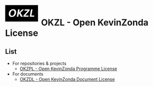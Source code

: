 <img width="106" height="53" align="left" style="float: left; margin: 0 10px 0 0;" alt="OKZL logo" src="./img/OKZL.png">   

# OKZL - Open KevinZonda License

## List

- For repositories & projects
  - [OKZPL - Open KevinZonda Programme License](./okzpl/)
- For documents
  - [OKZDL - Open KevinZonda Document License](./okzdl/)
